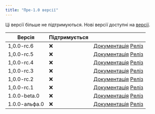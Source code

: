 ```yaml
---
title: "Пре-1.0 версії"
---
```


Ці версії більше не підтримуються. Нові версії доступні на [версії](versions.md).

| Версія        | Підтримується |                                                                                                                                                            |
| ------------- | ------------- | ---------------------------------------------------------------------------------------------------------------------------------------------------------- |
| 1,0.0-rc.6    | :x:           | [Документація](https://docs.butterfly.linwood.dev/docs/1.0.0-rc.6/intro) [Реліз](https://github.com/LinwoodCloud/Butterfly/releases/tag/v1.0.0-rc.6)       |
| 1,0.0-rc.5    | :x:           | [Документація](https://docs.butterfly.linwood.dev/docs/1.0.0-rc.5/intro) [Реліз](https://github.com/LinwoodCloud/Butterfly/releases/tag/v1.0.0-rc.5)       |
| 1,0.0-rc.4    | :x:           | [Документація](https://docs.butterfly.linwood.dev/docs/1.0.0-rc.4/intro) [Реліз](https://github.com/LinwoodCloud/Butterfly/releases/tag/v1.0.0-rc.4)       |
| 1,0.0-rc.3    | :x:           | [Документація](https://docs.butterfly.linwood.dev/docs/1.0.0-rc.3/intro) [Реліз](https://github.com/LinwoodCloud/Butterfly/releases/tag/v1.0.0-rc.3)       |
| 1,0.0-rc.2    | :x:           | [Документація](https://docs.butterfly.linwood.dev/docs/1.0.0-rc.2/intro) [Реліз](https://github.com/LinwoodCloud/Butterfly/releases/tag/v1.0.0-rc.2)       |
| 1,0.0-rc.1    | :x:           | [Документація](https://docs.butterfly.linwood.dev/docs/1.0.0-rc.1/intro) [Реліз](https://github.com/LinwoodCloud/Butterfly/releases/tag/v1.0.0-rc.1)       |
| 1.0.0-beta.0  | :x:           | [Документація](https://docs.butterfly.linwood.dev/docs/1.0.0-beta.0/intro) [Реліз](https://github.com/LinwoodCloud/Butterfly/releases/tag/v1.0.0-beta.0)   |
| 1.0.0-альфа.0 | :x:           | [Документація](https://docs.butterfly.linwood.dev/docs/1.0.0-alpha.0/intro) [Реліз](https://github.com/LinwoodCloud/Butterfly/releases/tag/v1.0.0-alpha.0) |
